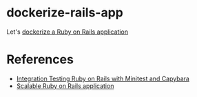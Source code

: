 # dockerize-rails-app
Let's [dockerize a Ruby on Rails application](https://semaphoreci.com/community/tutorials/dockerizing-a-ruby-on-rails-application#h-prerequisites)

# References

- [Integration Testing Ruby on Rails with Minitest and Capybara](https://semaphoreci.com/community/tutorials/integration-testing-ruby-on-rails-with-minitest-and-capybara#example-application)
- [Scalable Ruby on Rails application](https://github.com/trangtungn/dockerize-rails-app/wiki/Scalable-Ruby-on-Rails-applications)
